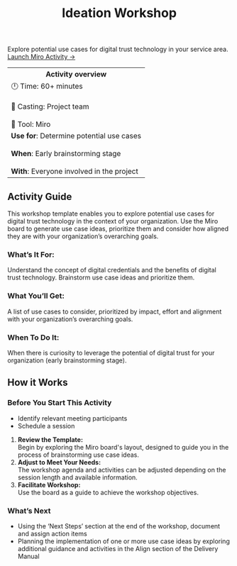 ﻿---
title: Ideation Workshop
---
Explore potential use cases for digital trust technology in your service area.
[Launch Miro Activity → ](https://miro.com/app/board/uXjVK1HW990=/?share_link_id=419926456586)

<table>
	<tr>
    <th>Activity overview</th>
  </tr>
	<tr>
		<td>
            		🕛 Time: 60+ minutes <br></br>
			🙌 Casting: Project team <br></br>
			🔨 Tool: Miro
		</td>
	</tr>
	<tr> 
		<td>
				<b>Use for</b>: Determine potential use cases <br></br>
				<b>When</b>: Early brainstorming stage <br></br>
				<b>With</b>: Everyone involved in the project
		</td>
	</tr>

</table>

<!-- ![A screenshot of the Ideation Workshop activity in Miro](/img/deliverymanual/ideation_workshop "A screenshot of the Ideation Workshop activity in Miro") -->

## Activity Guide
This workshop template enables you to explore potential use cases for digital trust technology in the context of your organization. Use the Miro board to generate use case ideas, prioritize them and consider how aligned they are with your organization’s overarching goals.

### What’s It For:
Understand the concept of digital credentials and the benefits of digital trust technology. Brainstorm use case ideas and prioritize them.

### What You’ll Get:
A list of use cases to consider, prioritized by impact, effort and alignment with your organization’s overarching goals.

### When To Do It:
When there is curiosity to leverage the potential of digital trust for your organization (early brainstorming stage).

## How it Works

### Before You Start This Activity
-   Identify relevant meeting participants
-   Schedule a session

1.  **Review the Template:**  
    Begin by exploring the Miro board's layout, designed to guide you in the process of brainstorming use case ideas.
2.  **Adjust to Meet Your Needs:**  
    The workshop agenda and activities can be adjusted depending on the session length and available information.
3.  **Facilitate Workshop:**  
    Use the board as a guide to achieve the workshop objectives.
    
### What’s Next
-   Using the ‘Next Steps’ section at the end of the workshop, document and assign action items
-   Planning the implementation of one or more use case ideas by exploring additional guidance and activities in the Align section of the Delivery Manual
